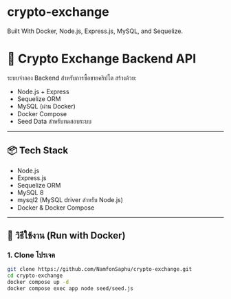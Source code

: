 # crypto-exchange
Built With Docker, Node.js, Express.js, MySQL, and Sequelize.

# 🚀 Crypto Exchange Backend API

ระบบจำลอง Backend สำหรับการซื้อขายคริปโต สร้างด้วย:

- Node.js + Express
- Sequelize ORM
- MySQL (ผ่าน Docker)
- Docker Compose
- Seed Data สำหรับทดสอบระบบ

---

## 📦 Tech Stack

- Node.js
- Express.js
- Sequelize ORM
- MySQL 8
- mysql2 (MySQL driver สำหรับ Node.js)
- Docker & Docker Compose

---

## 🚀 วิธีใช้งาน (Run with Docker)

### 1. Clone โปรเจค

```bash
git clone https://github.com/NamfonSaphu/crypto-exchange.git
cd crypto-exchange
docker compose up -d
docker compose exec app node seed/seed.js